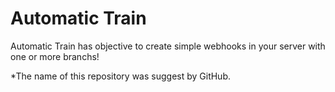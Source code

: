# Automatic Train

Automatic Train has objective to create simple webhooks in your server with one or more branchs!


*The name of this repository was suggest by GitHub.
